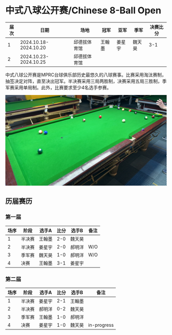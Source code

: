 # 中式八球公开赛/Chinese 8-Ball Open

| 届次 | 日期                   | 场地        | 冠军   | 亚军   | 季军   | 决赛比分 |
| ---- | --------------------- | ----------- | ------ | ------ | ------ | -------- |
| 1    | 2024.10.18-2024.10.20 | 邱德拔体育馆 | 王翰墨 | 姜星宇 | 魏天昊 | 3-1      |
| 2    | 2024.10.23-2024.10.25 | 邱德拔体育馆 |        |        |        |          |

中式八球公开赛是MPRC台球俱乐部历史最悠久的八球赛事。比赛采用淘汰赛制，抽签决定对阵，直至决出冠军。半决赛采用三局两胜制，决赛采用五局三胜制，季军赛采用单局制。此外，比赛要求至少4名选手参赛。

![](./img/chinese_8-ball_open.jpg)

## 历届赛历

### 第一届

| 场序 | 阶段   | 选手A  | 比分 | 选手B  | 备注 |
| ---- | ------ | ----- | ---- | ----- | ---- |
| 1    | 半决赛 | 王翰墨 | 2-0  | 魏天昊 |      |
| 2    | 半决赛 | 姜星宇 | 2-0  | 郝明洋 | W/O  |
| 3    | 季军赛 | 魏天昊 | 1-0  | 郝明洋 | W/O  |
| 4    | 决赛   | 王翰墨 | 3-1  | 姜星宇 |      |

### 第二届

| 场序 | 阶段   | 选手A  | 比分 | 选手B  | 备注        |
| ---- | ----- | ------ | ---- | ----- | ----------- |
| 1    | 半决赛 | 姜星宇 | 2-1  | 王翰墨 |             |
| 2    | 半决赛 | 郝明洋 | 0-2  | 魏天昊 |             |
| 3    | 季军赛 | 王翰墨 | 1-0  | 郝明洋 |             |
| 4    | 决赛   | 姜星宇 | 1-0  | 魏天昊 | in-progress |

